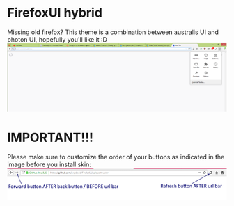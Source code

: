 # FirefoxUI hybrid
Missing old firefox?
This theme is a combination between australis UI and photon UI, hopefully you'll like it :D
![Screenshot](image3.PNG)

# IMPORTANT!!!
Please make sure to customize the order of your buttons as indicated in the image before you install skin:
![Screenshot](image.PNG)
